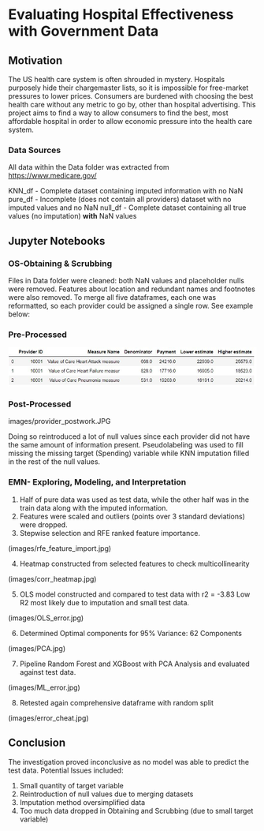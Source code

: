 
#  Evaluating Hospital Effectiveness with Government Data

## Motivation

The US health care system is often shrouded in mystery. Hospitals purposely hide their chargemaster lists, so it is impossible for free-market pressures to lower prices. Consumers are burdened with choosing the best health care without any metric to go by, other than hospital advertising. This project aims to find a way to allow consumers to find the best, most affordable hospital in order to allow economic pressure into the health care system.

### Data Sources
All data within the Data folder was extracted from https://www.medicare.gov/

KNN_df - Complete dataset containing imputed information with no NaN
pure_df - Incomplete (does not contain all providers) dataset with no imputed values and no NaN
null_df - Complete dataset containing all true values (no imputation) **with** NaN values

## Jupyter Notebooks

### OS-Obtaining & Scrubbing
Files in Data folder were cleaned: both NaN values and placeholder nulls were removed. Features about location and redundant names and footnotes were also removed.
To merge all five dataframes, each one was reformatted, so each provider could be assigned a single row. See example below:

### Pre-Processed 

![Image of preworked df](images/provider_prework.jpg) 

### Post-Processed

images/provider_postwork.JPG

Doing so reintroduced a lot of null values since each provider did not have the same amount of information present. Pseudolabeling was used to fill missing the missing target (Spending) variable while KNN imputation filled in the rest of the null values.

### EMN- Exploring, Modeling, and Interpretation

1. Half of pure data was used as test data, while the other half was in the train data along with the imputed information.
2. Features were scaled and outliers (points over 3 standard deviations) were dropped.
3. Stepwise selection and RFE ranked feature importance.

(images/rfe_feature_import.jpg)

4. Heatmap constructed from selected features to check multicollinearity

(images/corr_heatmap.jpg)

5. OLS model constructed and compared to test data with r2 = -3.83
Low R2 most likely due to imputation and small test data.

(images/OLS_error.jpg)

6. Determined Optimal components for 95% Variance: 62 Components

(images/PCA.jpg)

7. Pipeline Random Forest and XGBoost with PCA Analysis and evaluated against test data. 

(images/ML_error.jpg)

8. Retested again comprehensive dataframe with random split

(images/error_cheat.jpg)

## Conclusion
The investigation proved inconclusive as no model was able to predict the test data.
Potential Issues included:
1. Small quantity of target variable
2. Reintroduction of null values due to merging datasets
3. Imputation method oversimplified data
4. Too much data dropped in Obtaining and Scrubbing (due to small target variable)


